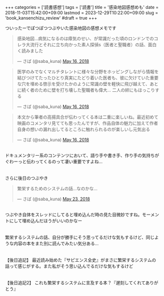 +++
categories = ['読書感想']
tags = ['読書']
title = '感染地図感想めも'
date = 2018-11-03T15:42:00+09:00
lastmod = 2023-12-29T10:22:00+09:00
slug = 'book_kansenchizu_review'
#draft = true
+++

ついったーでぽつぽつつぶやいた感染地図の感想メモです
<br>
<blockquote class="twitter-tweet">
<p dir="ltr" lang="ja">感染地図…病気になるのは瘴気のせい、が常識だった頃のロンドンでのコレラ大流行とそれに立ち向かった素人探偵s（医者と聖職者）の話、面白く読みました</p>
— さば (@saba_kuna) <a href="https://twitter.com/saba_kuna/status/996794467687395329?ref_src=twsrc%5Etfw">May 16, 2018</a></blockquote>
<script async src="https://platform.twitter.com/widgets.js" charset="utf-8"></script>
<blockquote class="twitter-tweet">
<p dir="ltr" lang="ja">医学のみでなくマルチタレントに様々な分野をホッピングしながら情報を結びつけてたったひとり真実にたどり着いた医者も、彼に欠けていた重要な穴を埋める啓示を受けたかのように常識の壁を軽快に飛び越えて、あとに続く者のために壁を打ち壊した聖職者も偉大…
二人の絆にもほっこりする</p>
— さば (@saba_kuna) <a href="https://twitter.com/saba_kuna/status/996794850023432192?ref_src=twsrc%5Etfw">May 16, 2018</a></blockquote>
<script async src="https://platform.twitter.com/widgets.js" charset="utf-8"></script>
<blockquote class="twitter-tweet">
<p dir="ltr" lang="ja">本文から筆者の高揚具合が伝わってくる本は二重に楽しいね。最近初めて映画のコメンタリ見てても思ったんですが、作品自体の魅力に加えて作者自身の想いの漏れ出してるところに触れられるのが楽しいし元気出る</p>
— さば (@saba_kuna) <a href="https://twitter.com/saba_kuna/status/996795169608421376?ref_src=twsrc%5Etfw">May 16, 2018</a></blockquote>
<script async src="https://platform.twitter.com/widgets.js" charset="utf-8"></script>
<br>
ドキュメンタリー系のコンテンツにおいて、語り手や書き手、作り手の気持ちがぐわーっと伝わってくるのって凄い重要ですよね…
<br>
<br>
<br>
さらに後日のつぶやき
<br>
<blockquote class="twitter-tweet">
<p dir="ltr" lang="ja">繁栄するためのシステムの話…なのかな…</p>
— さば (@saba_kuna) <a href="https://twitter.com/saba_kuna/status/999413501624860673?ref_src=twsrc%5Etfw">May 23, 2018</a></blockquote>
<script async src="https://platform.twitter.com/widgets.js" charset="utf-8"></script>
<br>
つぶやき自体をスレッドにしてると埋め込んだ時の見た目微妙ですね。モーメントにして埋め込んだほうがいいのかなー
<br>
<br>
<br>
繁栄するシステムの話、自分が勝手にそう思ってるだけな気もするけど、同じような内容の本をまた別に読んでみたい気分ある…
<br>
<br>
<br>
【後日追記】
最近読み始めた『サピエンス全史』がまさに繁栄するシステムの話って感じがする。また私がそう思い込んでるだけな気もするけど
<br>
<br>
<br>
【後日追記2】
これも繁栄するシステムに言及する本？『遅刻してくれてありがとう』
<br>